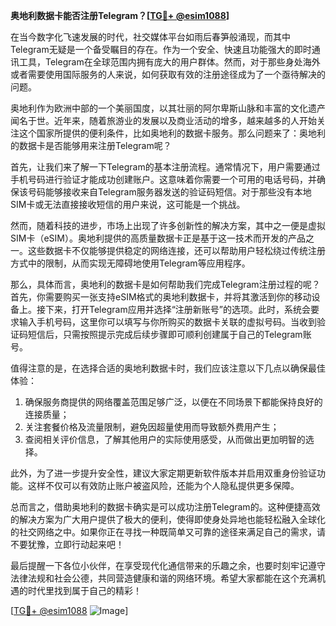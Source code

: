 **奥地利数据卡能否注册Telegram？[[TG💪+ @esim1088](https://t.me/s/esim1088)]**

在当今数字化飞速发展的时代，社交媒体平台如雨后春笋般涌现，而其中Telegram无疑是一个备受瞩目的存在。作为一个安全、快速且功能强大的即时通讯工具，Telegram在全球范围内拥有庞大的用户群体。然而，对于那些身处海外或者需要使用国际服务的人来说，如何获取有效的注册途径成为了一个亟待解决的问题。

奥地利作为欧洲中部的一个美丽国度，以其壮丽的阿尔卑斯山脉和丰富的文化遗产闻名于世。近年来，随着旅游业的发展以及商业活动的增多，越来越多的人开始关注这个国家所提供的便利条件，比如奥地利的数据卡服务。那么问题来了：奥地利的数据卡是否能够用来注册Telegram呢？

首先，让我们来了解一下Telegram的基本注册流程。通常情况下，用户需要通过手机号码进行验证才能成功创建账户。这意味着你需要一个可用的电话号码，并确保该号码能够接收来自Telegram服务器发送的验证码短信。对于那些没有本地SIM卡或无法直接接收短信的用户来说，这可能是一个挑战。

然而，随着科技的进步，市场上出现了许多创新性的解决方案，其中之一便是虚拟SIM卡（eSIM）。奥地利提供的高质量数据卡正是基于这一技术而开发的产品之一。这些数据卡不仅能够提供稳定的网络连接，还可以帮助用户轻松绕过传统注册方式中的限制，从而实现无障碍地使用Telegram等应用程序。

那么，具体而言，奥地利的数据卡是如何帮助我们完成Telegram注册过程的呢？首先，你需要购买一张支持eSIM格式的奥地利数据卡，并将其激活到你的移动设备上。接下来，打开Telegram应用并选择“注册新账号”的选项。此时，系统会要求输入手机号码，这里你可以填写与你所购买的数据卡关联的虚拟号码。当收到验证码短信后，只需按照提示完成后续步骤即可顺利创建属于自己的Telegram账号。

值得注意的是，在选择合适的奥地利数据卡时，我们应该注意以下几点以确保最佳体验：
1. 确保服务商提供的网络覆盖范围足够广泛，以便在不同场景下都能保持良好的连接质量；
2. 关注套餐价格及流量限制，避免因超量使用而导致额外费用产生；
3. 查阅相关评价信息，了解其他用户的实际使用感受，从而做出更加明智的选择。

此外，为了进一步提升安全性，建议大家定期更新软件版本并启用双重身份验证功能。这样不仅可以有效防止账户被盗风险，还能为个人隐私提供更多保障。

总而言之，借助奥地利的数据卡确实是可以成功注册Telegram的。这种便捷高效的解决方案为广大用户提供了极大的便利，使得即使身处异地也能轻松融入全球化的社交网络之中。如果你正在寻找一种既简单又可靠的途径来满足自己的需求，请不要犹豫，立即行动起来吧！

最后提醒一下各位小伙伴，在享受现代化通信带来的乐趣之余，也要时刻牢记遵守法律法规和社会公德，共同营造健康和谐的网络环境。希望大家都能在这个充满机遇的时代里找到属于自己的精彩！

[[TG💪+ @esim1088](https://t.me/s/esim1088) ![Image](https://i.postimg.cc/4NQfJmqS/Snipaste-2025-05-13-00-14-12.png)]